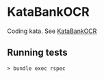# KataBankOCR

Coding kata. See [KataBankOCR](http://codingdojo.org/cgi-bin/wiki.pl?KataBankOCR)

## Running tests
    > bundle exec rspec
